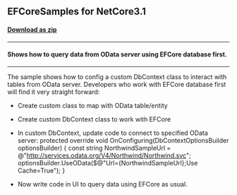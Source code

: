 ## EFCoreSamples for NetCore3.1
#### [Download as zip](https://downgit.github.io/#/home?url=https://github.com/GrapeCity/ComponentOne-Service-Components-Samples/tree/master/DataConnector/WPF/ODataEFCoreSamples)
____
#### Shows how to query data from OData server using EFCore database first.
____
The sample shows how to config a custom DbContext class to interact with tables from OData server.
Developers who work with EFCore database first will find it very straight forward:

* Create custom class to map with OData table/entity
* Create custom DbContext class to work with EFCore
* In custom DbContext, update code to connect to specified OData server:
        protected override void OnConfiguring(DbContextOptionsBuilder optionsBuilder)
        {
            const string NorthwindSampleUrl = @"http://services.odata.org/V4/Northwind/Northwind.svc";
            optionsBuilder.UseOData($@"Url={NorthwindSampleUrl};Use Cache=True");
        }     

* Now write code in UI to query data using EFCore as usual.
